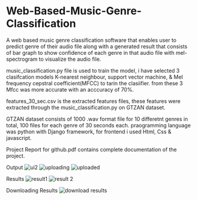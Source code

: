 # Web-Based-Music-Genre-Classification
A web based music genre classification software that enables user to predict genre of their audio file along with a generated result that consists of bar graph to show confidence of each genre in that audio file with mel-spectrogram to visualize the audio file.

music_classification.py file is used to train the model, i have selected 3 clasifcation models K-nearest neighbour, support vector machine, & Mel frequency cepstral coefficient(MFCC) to tarin the clasiifier. from these 3 Mfcc was more accurate with an acccuracy of 70%.

features_30_sec.csv is the extracted features files, these features were extracted through the music_classification.py on GTZAN dataset.

GTZAN dataset consists of 1000 .wav format file for 10 differetnt genres in total, 100 files for each genre of 30 seconds each.
praogramming language was python with Django framework, for frontend i used Html, Css & javascript.

Project Report for github.pdf contains complete documentation of the project.

Output
![ui2](https://github.com/Raj-Mishra-06/Web-Based-Music-Genre-Classification/assets/134393381/607d118d-af45-4e5d-8869-6bb587774662)
![uploading](https://github.com/Raj-Mishra-06/Web-Based-Music-Genre-Classification/assets/134393381/13f4efab-57fb-4236-909e-192641781595)
![uploaded](https://github.com/Raj-Mishra-06/Web-Based-Music-Genre-Classification/assets/134393381/26b98634-7473-4bfe-9218-b241a764db5d)

Results
![result1](https://github.com/Raj-Mishra-06/Web-Based-Music-Genre-Classification/assets/134393381/1adc8aec-ec28-45f4-a993-4d8a72ca258b)
![result 2](https://github.com/Raj-Mishra-06/Web-Based-Music-Genre-Classification/assets/134393381/4067bc59-0c77-437d-b473-e30203a80c8f)

Downloading Results
![download results](https://github.com/Raj-Mishra-06/Web-Based-Music-Genre-Classification/assets/134393381/48156c37-9610-4abc-b267-da8984c856d8)
